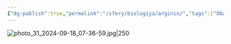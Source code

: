 ```yaml
---
{"dg-publish":true,"permalink":"/sfery/biologiya/arginin/","tags":["Общаябиология"]}
---
```


![photo_31_2024-09-18_07-36-59.jpg|250](/img/user/%D0%90%D1%80%D1%85%D0%B8%D0%B2/%D0%9A%D1%8D%D1%88/photo_31_2024-09-18_07-36-59.jpg)